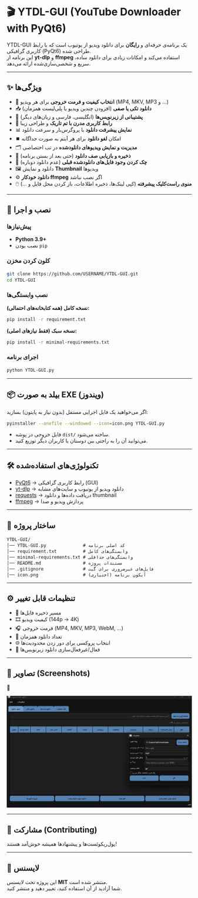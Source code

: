 # 🎬 YTDL-GUI (YouTube Downloader with PyQt6)

YTDL-GUI یک برنامه‌ی حرفه‌ای و **رایگان** برای دانلود ویدیو از یوتیوب است که با رابط کاربری گرافیکی (PyQt6) طراحی شده.  
این برنامه از **yt-dlp** و **ffmpeg** استفاده می‌کند و امکانات زیادی برای دانلود ساده، سریع و شخصی‌سازی‌شده ارائه می‌دهد.

---

## ✨ ویژگی‌ها

-   🎥 **انتخاب کیفیت و فرمت خروجی** برای هر ویدیو (MP4, MKV, MP3 و ...)
-   📥 **دانلود تکی یا صفی** (افزودن چندین ویدیو یا پلی‌لیست همزمان)
-   💬 **پشتیبانی از زیرنویس‌ها** (انگلیسی، فارسی و زبان‌های دیگر)
-   🌙 **رابط کاربری مدرن با تم تاریک** و طراحی زیبا
-   📊 **نمایش پیشرفت دانلود** با پروگرس‌بار و سرعت دانلود
-   ⏹️ امکان **لغو دانلود** برای هر آیتم به صورت جداگانه
-   🗂️ **مدیریت و نمایش ویدیوهای دانلودشده** در تب اختصاصی
-   💾 **ذخیره و بازیابی صف دانلود** (حتی بعد از بستن برنامه)
-   🔄 **چک کردن وجود فایل‌های دانلودشده قبلی** (عدم دانلود دوباره)
-   🖼️ دانلود و نمایش **Thumbnail** ویدیوها
-   ⚙️ **دانلود خودکار ffmpeg** اگر نصب نباشد
-   🖱️ **منوی راست‌کلیک پیشرفته** (کپی لینک‌ها، ذخیره اطلاعات، باز کردن محل فایل و ...)

---

## 🚀 نصب و اجرا

### پیش‌نیازها

-   **Python 3.9+**
-   نصب بودن `pip`

### کلون کردن مخزن

```bash
git clone https://github.com/USERNAME/YTDL-GUI.git
cd YTDL-GUI
```

### نصب وابستگی‌ها

**نسخه کامل (همه کتابخانه‌های احتمالی):**

```bash
pip install -r requirement.txt
```

**نسخه سبک (فقط نیازهای اصلی):**

```bash
pip install -r minimal-requirements.txt
```

### اجرای برنامه

```bash
python YTDL-GUI.py
```

---

## 📦 بیلد به صورت EXE (ویندوز)

اگر می‌خواهید یک فایل اجرایی مستقل (بدون نیاز به پایتون) بسازید:

```bash
pyinstaller --onefile --windowed --icon=icon.png YTDL-GUI.py
```

-   فایل خروجی در پوشه `dist/` ساخته می‌شود.
-   می‌توانید آن را به راحتی بین دوستان یا کاربران دیگر توزیع کنید.

---

## 🛠️ تکنولوژی‌های استفاده‌شده

-   [PyQt6](https://pypi.org/project/PyQt6/) → رابط کاربری گرافیکی (GUI)
-   [yt-dlp](https://github.com/yt-dlp/yt-dlp) → دانلود ویدیو از یوتیوب و سایت‌های مشابه
-   [requests](https://pypi.org/project/requests/) → دریافت داده‌ها و دانلود thumbnail
-   [ffmpeg](https://ffmpeg.org/) → پردازش ویدیو و صدا

---

## 📁 ساختار پروژه

```
YTDL-GUI/
│── YTDL-GUI.py              # کد اصلی برنامه
│── requirement.txt          # وابستگی‌های کامل
│── minimal-requirements.txt # وابستگی‌های حداقلی
│── README.md                # مستندات پروژه
│── .gitignore               # فایل‌های غیرضروری برای گیت
│── icon.png                 # آیکون برنامه (اختیاری)
```

---

## ⚙️ تنظیمات قابل تغییر

-   📂 مسیر ذخیره فایل‌ها
-   🎞️ کیفیت ویدیو (144p → 4K)
-   🎧 فرمت خروجی (MP4, MKV, MP3, WebM, …)
-   🔄 تعداد دانلود همزمان
-   🌐 انتخاب پروکسی برای دور زدن محدودیت‌ها
-   💬 فعال/غیرفعال‌سازی دانلود زیرنویس‌ها

---

## 📸 تصاویر (Screenshots)
📌


![صفحه اصلی](YTDL-GUI/screenshots/main_ui.png)

---

## 🤝 مشارکت (Contributing)

پول‌ریکوئست‌ها و پیشنهادها همیشه خوش‌آمد هستند!  

---

## 📜 لایسنس

این پروژه تحت لایسنس **MIT** منتشر شده است.  
شما آزادید از آن استفاده کنید، تغییر دهید و منتشر کنید.
